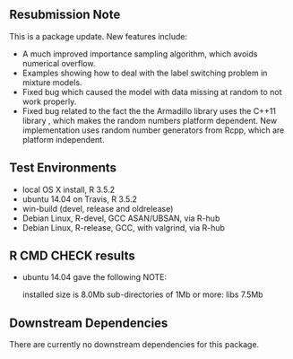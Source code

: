 ## Resubmission Note
This is a package update. New features include:

* A much improved importance sampling algorithm, which avoids numerical overflow.
* Examples showing how to deal with the label switching problem in mixture models.
* Fixed bug which caused the model with data missing at random to not work properly.
* Fixed bug related to the fact the the Armadillo library uses the C++11 library <random>, which makes the random numbers platform dependent. New implementation uses random number generators from Rcpp, which are platform independent.

## Test Environments
* local OS X install, R 3.5.2
* ubuntu 14.04 on Travis, R 3.5.2
* win-build (devel, release and oldrelease)
* Debian Linux, R-devel, GCC ASAN/UBSAN, via R-hub
* Debian Linux, R-release, GCC, with valgrind, via R-hub

## R CMD CHECK results

* ubuntu 14.04 gave the following NOTE:

  installed size is  8.0Mb
  sub-directories of 1Mb or more:
    libs   7.5Mb

## Downstream Dependencies
There are currently no downstream dependencies for this package.
